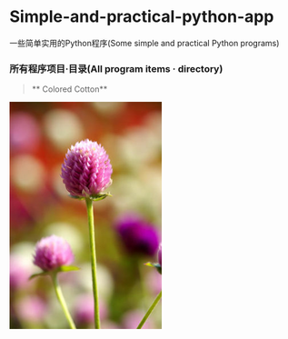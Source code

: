 # Simple-and-practical-python-app
一些简单实用的Python程序(Some simple and practical Python programs)


### 所有程序项目·目录(All program items · directory)

>** Colored Cotton**


![](a.jpg)
